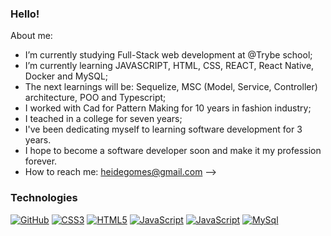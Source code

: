 ### Hello!

About me:

- I’m currently studying Full-Stack web development at @Trybe school;
- I’m currently learning JAVASCRIPT, HTML, CSS, REACT, React Native, Docker and MySQL;
- The next learnings will be: Sequelize, MSC (Model, Service, Controller) architecture, POO and Typescript; 
- I worked with  Cad for Pattern Making for 10 years in fashion industry;
- I teached in a college for seven years;
- I've been dedicating myself to learning software development for 3 years. 
- I hope to become a software developer soon and make it my profession forever.
-  How to reach me: heidegomes@gmail.com
-->

### Technologies

<a href="[GitHub]"><img alt="GitHub" src="https://img.shields.io/badge/GitHub-100000?style=for-the-badge&logo=github&logoColor=white" /></a>
<a href="[CSS3]"><img alt="CSS3" src="https://img.shields.io/badge/CSS3-1572B6?style=for-the-badge&logo=css3&logoColor=white" /></a>
<a href="[HTML5]"><img alt="HTML5" src="https://img.shields.io/badge/HTML5-E34F26?style=for-the-badge&logo=html5&logoColor=white" /></a>
<a href="[JavaScript]"><img alt="JavaScript" src="https://img.shields.io/badge/JavaScript-323330?style=for-the-badge&logo=javascript&logoColor=F7DF1E" /></a>
<a href="[JavaScript]"><img alt="JavaScript" src="https://img.shields.io/badge/JavaScript-323330?style=for-the-badge&logo=javascript&logoColor=F7DF1E" /></a>
<a href="[MySql]"><img alt="MySql" src="https://img.shields.io/badge/MySQL-005C84?style=for-the-badge&logo=mysql&logoColor=white
" /></a>

